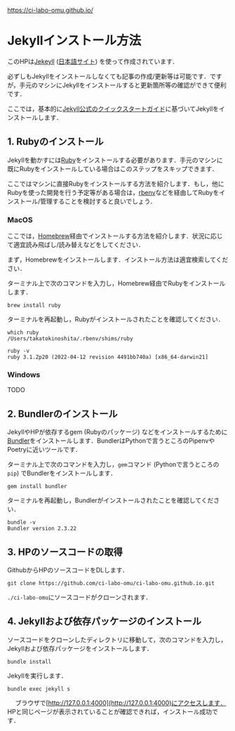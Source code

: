 https://ci-labo-omu.github.io/

# Jekyllインストール方法
このHPは[Jekeyll](https://jekyllrb.com/) ([日本語サイト](http://jekyllrb-ja.github.io/)) を使って作成されています．

必ずしもJekyllをインストールしなくても記事の作成/更新等は可能です．ですが，手元のマシンにJekyllをインストールすると更新箇所等の確認ができて便利です．

ここでは，基本的に[Jekyll公式のクイックスタートガイド](https://jekyllrb.com/docs/)に基づいてJekyllをインストールします．
## 1. Rubyのインストール
Jekyllを動かすには[Ruby](https://www.ruby-lang.org/ja/)をインストールする必要があります．手元のマシンに既にRubyをインストールしている場合はこのステップをスキップできます．

ここではマシンに直接Rubyをインストールする方法を紹介します．もし，他にRubyを使った開発を行う予定等がある場合は，[rbenv](https://github.com/rbenv/rbenv)などを経由してRubyをインストール/管理することを検討すると良いでしょう．
### MacOS
ここでは，[Homebrew](https://brew.sh/)経由でインストールする方法を紹介します．状況に応じて適宜読み飛ばし/読み替えなどをしてください．

まず，Homebrewをインストールします．インストール方法は適宜検索してください．

ターミナル上で次のコマンドを入力し，Homebrew経由でRubyをインストールします．
```terminal
brew install ruby
```

ターミナルを再起動し，Rubyがインストールされたことを確認してください．
```terminal
which ruby
/Users/takatokinoshita/.rbenv/shims/ruby

ruby -v
ruby 3.1.2p20 (2022-04-12 revision 4491bb740a) [x86_64-darwin21]
```

### Windows
TODO

## 2. Bundlerのインストール
JekyllやHPが依存するgem (Rubyのパッケージ) などをインストールするために[Bundler](https://bundler.io/)をインストールします．BundlerはPythonで言うところのPipenvやPoetryに近いツールです．

ターミナル上で次のコマンドを入力し，`gem`コマンド (Pythonで言うところの`pip`) でBundlerをインストールします．
```
gem install bundler
```

ターミナルを再起動し，Bundlerがインストールされたことを確認してください．
```terminal
bundle -v
Bundler version 2.3.22
```

## 3. HPのソースコードの取得
GithubからHPのソースコードをDLします．
```terminal
git clone https://github.com/ci-labo-omu/ci-labo-omu.github.io.git
```
`./ci-labo-omu`にソースコードがクローンされます．

## 4. Jekyllおよび依存パッケージのインストール
ソースコードをクローンしたディレクトリに移動して，次のコマンドを入力し，Jekyllおよび依存パッケージをインストールします．
```terminal
bundle install
```

Jekyllを実行します．
```
bundle exec jekyll s
```
　
ブラウザで[http://127.0.0.1:4000](http://127.0.0.1:4000)にアクセスします．  
HPと同じページが表示されていることが確認できれば，インストール成功です．
